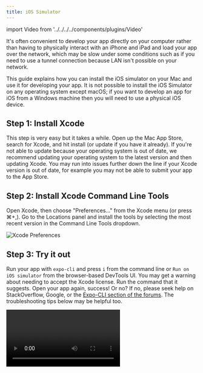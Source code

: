 ```yaml
---
title: iOS Simulator
---
```


import Video from '../../../../components/plugins/Video'

It's often convenient to develop your app directly on your computer rather than having to physically interact with an iPhone and iPad and load your app over the network, which may be slow under some conditions such as if you need to use a tunnel connection because LAN isn't possible on your network.

This guide explains how you can install the iOS simulator on your Mac and use it for developing your app. It is not possible to install the iOS Simulator on any operating system except macOS; if you want to develop an app for iOS from a Windows machine then you will need to use a physical iOS device.

## Step 1: Install Xcode

This step is very easy but it takes a while. Open up the Mac App Store, search for Xcode, and hit install (or update if you have it already). If you're not able to update because your operating system is out of date, we recommend updating your operating system to the latest version and then updating Xcode. You may run into issues further down the line if your Xcode version is out of date, for example you may not be able to submit your app to the App Store.

## Step 2: Install Xcode Command Line Tools

Open Xcode, then choose "Preferences..." from the Xcode menu (or press ⌘+,). Go to the Locations panel and install the tools by selecting the most recent version in the Command Line Tools dropdown.

![Xcode Preferences](/static/images/xcode-command-line.png)

## Step 3: Try it out

Run your app with `expo-cli` and press `i` from the command line or `Run on iOS simulator` from the browser-based DevTools UI. You may get a warning about needing to accept the Xcode license. Run the command that it suggests. Open your app again, success! Or no? If no, please seek help on StackOverflow, Google, or the [Expo-CLI section of the forums](https://forums.expo.io/c/expo-cli). The troubleshooting tips below may be helpful too.

<Video file="open-in-ios-simulator.mp4" />

## Limitations

Although the iOS simulator is great for rapid development, it does come with a few limitations. [Apple's documentation](https://help.apple.com/simulator/mac/current/#/devb0244142d) goes into more detail, but we'll list out a few of the main differences that affect Expo APIs here.

The following hardware is unavailable in Simulator:

- Audio Input
- Barometer
- Camera
- Motion Support (accelerometer and gyroscope)

It should also be noted that Simulator suspends background apps and processes on iOS 11 and later.

## Troubleshooting

### The CLI seems to be stuck on "Trying to open the project in iOS simulator..."

Sometimes the iOS simulator doesn't respond to commands to open. If it seems to be stuck on this prompt, you can open the iOS simulator manually (`open -a Simulator`) and then in the macOS toolbar choose Hardware &rarr; Device and select an iOS version and device that you'd like to open.

![Xcode Preferences](/static/images/open-simulator-manually.png)

You can also use this menu to open any version of the simulator that you like. You can open multiple simulators at the same time but `expo-cli` will always act on the most recently opened on.

### The simulator opened but the Expo client app isn't opening inside of it

The first time you install the app in the simulator, iOS will ask if you'd like to open the Expo client app. You may need to interact with the simulator (click around, drag something) for this prompt to show up, then press `OK`.

### How do I force an update to the latest version?

Run `expo client:install:ios` to download and install the latest Expo client version in the simulator.

### expo-cli is printing an error message about xcrun, what do I do?

Run `expo client:install:ios` again to uninstall and reinstall the Expo client app. If that doesn't help, focus the simulator window and in the Mac toolbar choose Hardware &rarr; Erase All Content and Settings... This will reinitialize your simulator from a blank image. Good to go!
